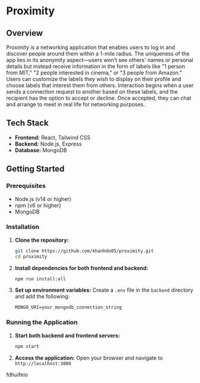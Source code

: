 # Proximity

## Overview
Proximity is a networking application that enables users to log in and discover people around them within a 1-mile radius. The uniqueness of the app lies in its anonymity aspect—users won’t see others' names or personal details but instead receive information in the form of labels like "1 person from MIT," "2 people interested in cinema," or "3 people from Amazon." Users can customize the labels they wish to display on their profile and choose labels that interest them from others. Interaction begins when a user sends a connection request to another based on these labels, and the recipient has the option to accept or decline. Once accepted, they can chat and arrange to meet in real life for networking purposes.

## Tech Stack
- **Frontend:** React, Tailwind CSS
- **Backend:** Node.js, Express
- **Database:** MongoDB

## Getting Started

### Prerequisites
- Node.js (v14 or higher)
- npm (v6 or higher)
- MongoDB

### Installation

1. **Clone the repository:**
    ```bash
    git clone https://github.com/khanhdo05/proximity.git
    cd proximity
    ```

2. **Install dependencies for both frontend and backend:**
    ```bash
    npm run install:all
    ```

3. **Set up environment variables:**
   Create a `.env` file in the `backend` directory and add the following:
    ```plaintext
    MONGO_URI=your_mongodb_connection_string
    ```
   
### Running the Application

1. **Start both backend and frontend servers:**
    ```bash
    npm start
    ```

2. **Access the application:**
   Open your browser and navigate to `http://localhost:3000`


fdhuifeio